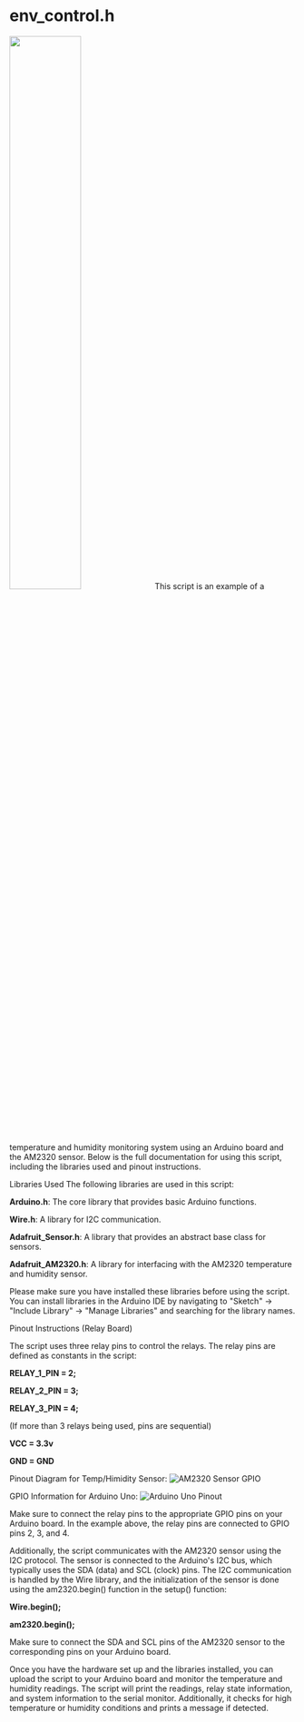 # **env_control.h**


<img src="https://i.imgur.com/fYrUBhl.png" width=50% height=50%>
This script is an example of a temperature and humidity monitoring system using an Arduino board and the AM2320 sensor. Below is the full documentation for using this script, including the libraries used and pinout instructions.

Libraries Used
The following libraries are used in this script:

**Arduino.h**: The core library that provides basic Arduino functions.

**Wire.h**: A library for I2C communication.

**Adafruit_Sensor.h**: A library that provides an abstract base class for sensors.

**Adafruit_AM2320.h**: A library for interfacing with the AM2320 temperature and humidity sensor.

Please make sure you have installed these libraries before using the script. You can install libraries in the Arduino IDE by navigating to "Sketch" -> "Include Library" -> "Manage Libraries" and searching for the library names.

Pinout Instructions (Relay Board)

The script uses three relay pins to control the relays. The relay pins are defined as constants in the script:

**RELAY_1_PIN = 2;**

**RELAY_2_PIN = 3;**

**RELAY_3_PIN = 4;**

(If more than 3 relays being used, pins are sequential)

**VCC = 3.3v**

**GND = GND**

Pinout Diagram for Temp/Himidity Sensor: 
![AM2320 Sensor GPIO](https://www.makerguides.com/wp-content/uploads/2020/10/AM2320-digital-temperature-and-humidity-sensor-with-Arduino-wiring-diagram-schematic-featured-image.png)

GPIO Information for Arduino Uno:
![Arduino Uno Pinout](https://images.prismic.io/circuito/8e3a980f0f964cc539b4cbbba2654bb660db6f52_arduino-uno-pinout-diagram.png)

Make sure to connect the relay pins to the appropriate GPIO pins on your Arduino board. In the example above, the relay pins are connected to GPIO pins 2, 3, and 4.

Additionally, the script communicates with the AM2320 sensor using the I2C protocol. The sensor is connected to the Arduino's I2C bus, which typically uses the SDA (data) and SCL (clock) pins. The I2C communication is handled by the Wire library, and the initialization of the sensor is done using the am2320.begin() function in the setup() function:

**Wire.begin();**

**am2320.begin();**

Make sure to connect the SDA and SCL pins of the AM2320 sensor to the corresponding pins on your Arduino board.

Once you have the hardware set up and the libraries installed, you can upload the script to your Arduino board and monitor the temperature and humidity readings. The script will print the readings, relay state information, and system information to the serial monitor. Additionally, it checks for high temperature or humidity conditions and prints a message if detected.


